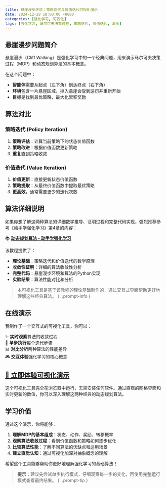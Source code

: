 ```yaml
---
title: 悬崖漫步环境：策略迭代与价值迭代可视化演示
date: 2024-12-28 18:00:00 +0800
categories: [强化学习, 可视化]
tags: [强化学习, 马尔可夫决策过程, 策略迭代, 价值迭代, 演示]
---
```


## 悬崖漫步问题简介

悬崖漫步（Cliff Walking）是强化学习中的一个经典问题，用来演示马尔可夫决策过程（MDP）和动态规划算法的基本概念。

在这个问题中：
- **智能体**需要从起点（左下角）到达终点（右下角）
- **环境**包含一片悬崖区域，掉入悬崖会受到惩罚并重新开始
- **目标**是找到最优策略，最大化累积奖励

## 算法对比

### 策略迭代 (Policy Iteration)
1. **策略评估**：计算当前策略下的状态价值函数
2. **策略改进**：根据价值函数更新策略
3. **重复**直到策略收敛

### 价值迭代 (Value Iteration)
1. **价值更新**：直接更新状态价值函数
2. **策略提取**：从最终价值函数中提取最优策略
3. **更高效**，通常需要更少的迭代次数

## 算法详细说明

如果你想了解这两种算法的详细数学推导、证明过程和完整代码实现，强烈推荐参考《动手学强化学习》第4章的内容：

📚 [**动态规划算法 - 动手学强化学习**](https://hrl.boyuai.com/chapter/1/%E5%8A%A8%E6%80%81%E8%A7%84%E5%88%92%E7%AE%97%E6%B3%95)

该教程提供了：
- **理论基础**：策略迭代和价值迭代的数学原理
- **收敛性证明**：详细的算法收敛性分析
- **完整代码**：悬崖漫步环境和算法的Python实现
- **实验结果**：算法性能对比和分析

> 本可视化工具是基于该教程的理论基础制作的，通过交互式界面帮助更好地理解这些经典算法。
{: .prompt-info }

## 在线演示

我制作了一个交互式的可视化工具，你可以：

✨ **实时观察**算法的收敛过程  
🔄 **单步执行**每个迭代步骤  
📊 **对比分析**两种算法的性能差异  
🎮 **交互体验**强化学习的核心概念  

## [🚀 立即体验可视化演示](/demos/cliff-walking/)

这个可视化工具完全在浏览器中运行，无需安装任何软件。通过直观的网格界面和实时更新的数值，你可以深入理解这两种经典的动态规划算法。

## 学习价值

通过这个演示，你将能够：

1. **理解MDP的基本组成**：状态、动作、奖励、转移概率
2. **观察算法收敛过程**：看到价值函数和策略如何逐步优化
3. **比较算法性能**：了解不同算法的优缺点和适用场景
4. **建立直觉认知**：通过可视化加深对抽象概念的理解

希望这个工具能够帮助你更好地理解强化学习的基础算法！

> **提示**：建议先尝试单步执行模式，仔细观察每一步的变化，再使用完整运行模式查看最终结果。
{: .prompt-tip } 